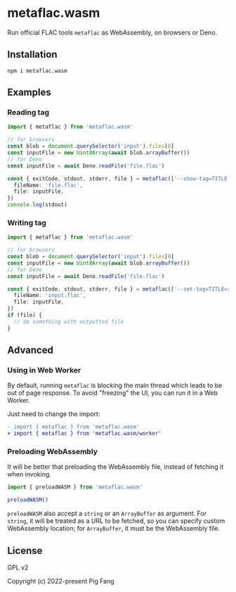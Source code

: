 # metaflac.wasm

Run official FLAC tools `metaflac` as WebAssembly, on browsers or Deno.

## Installation

```
npm i metaflac.wasm
```

## Examples

### Reading tag

```ts
import { metaflac } from 'metaflac.wasm'

// for browsers
const blob = document.querySelector('input').files[0]
const inputFile = new Uint8Array(await blob.arrayBuffer())
// for Deno
const inputFile = await Deno.readFile('file.flac')

const { exitCode, stdout, stderr, file } = metaflac(['--show-tag=TITLE', 'file.flac'], {
  fileName: 'file.flac',
  file: inputFile,
})
console.log(stdout)
```

### Writing tag

```ts
import { metaflac } from 'metaflac.wasm'

// for browsers
const blob = document.querySelector('input').files[0]
const inputFile = new Uint8Array(await blob.arrayBuffer())
// for Deno
const inputFile = await Deno.readFile('file.flac')

const { exitCode, stdout, stderr, file } = metaflac(['--set-tag=TITLE=xxx', 'input.flac'], {
  fileName: 'input.flac',
  file: inputFile,
})
if (file) {
  // do something with outputted file
}
```

## Advanced

### Using in Web Worker

By default, running `metaflac` is blocking the main thread which leads to be out of page response.
To avoid "freezing" the UI, you can run it in a Web Worker.

Just need to change the import:

```diff
- import { metaflac } from 'metaflac.wasm'
+ import { metaflac } from 'metaflac.wasm/worker'
```

### Preloading WebAssembly

It will be better that preloading the WebAssembly file,
instead of fetching it when invoking.

```js
import { preloadWASM } from 'metaflac.wasm'

preloadWASM()
```

`preloadWASM` also accept a `string` or an `ArrayBuffer` as argument.
For `string`, it will be treated as a URL to be fetched, so you can specify custom WebAssembly location;
for `ArrayBuffer`, it must be the WebAssembly file.

## License

GPL v2

Copyright (c) 2022-present Pig Fang
